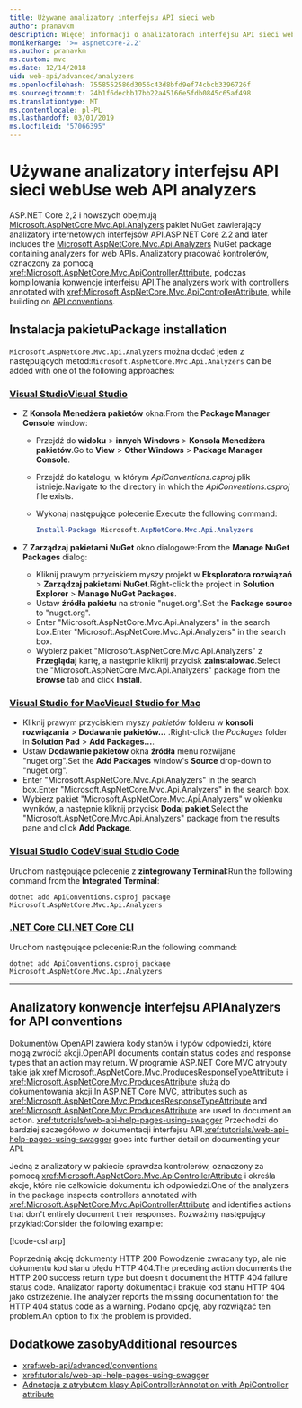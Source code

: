 ```yaml
---
title: Używane analizatory interfejsu API sieci web
author: pranavkm
description: Więcej informacji o analizatorach interfejsu API sieci web w Microsoft.AspNetCore.Mvc.Api.Analyzers.
monikerRange: '>= aspnetcore-2.2'
ms.author: pranavkm
ms.custom: mvc
ms.date: 12/14/2018
uid: web-api/advanced/analyzers
ms.openlocfilehash: 7558552586d3056c43d8bfd9ef74cbcb3396726f
ms.sourcegitcommit: 24b1f6decbb17bb22a45166e5fdb0845c65af498
ms.translationtype: MT
ms.contentlocale: pl-PL
ms.lasthandoff: 03/01/2019
ms.locfileid: "57066395"
---
```

# <a name="use-web-api-analyzers"></a><span data-ttu-id="d7ab2-103">Używane analizatory interfejsu API sieci web</span><span class="sxs-lookup"><span data-stu-id="d7ab2-103">Use web API analyzers</span></span>

<span data-ttu-id="d7ab2-104">ASP.NET Core 2,2 i nowszych obejmują [Microsoft.AspNetCore.Mvc.Api.Analyzers](https://www.nuget.org/packages/Microsoft.AspNetCore.Mvc.Api.Analyzers) pakiet NuGet zawierający analizatory internetowych interfejsów API.</span><span class="sxs-lookup"><span data-stu-id="d7ab2-104">ASP.NET Core 2.2 and later includes the [Microsoft.AspNetCore.Mvc.Api.Analyzers](https://www.nuget.org/packages/Microsoft.AspNetCore.Mvc.Api.Analyzers) NuGet package containing analyzers for web APIs.</span></span> <span data-ttu-id="d7ab2-105">Analizatory pracować kontrolerów, oznaczony za pomocą <xref:Microsoft.AspNetCore.Mvc.ApiControllerAttribute>, podczas kompilowania [konwencje interfejsu API](xref:web-api/advanced/conventions).</span><span class="sxs-lookup"><span data-stu-id="d7ab2-105">The analyzers work with controllers annotated with <xref:Microsoft.AspNetCore.Mvc.ApiControllerAttribute>, while building on [API conventions](xref:web-api/advanced/conventions).</span></span>

## <a name="package-installation"></a><span data-ttu-id="d7ab2-106">Instalacja pakietu</span><span class="sxs-lookup"><span data-stu-id="d7ab2-106">Package installation</span></span>

<span data-ttu-id="d7ab2-107">`Microsoft.AspNetCore.Mvc.Api.Analyzers` można dodać jeden z następujących metod:</span><span class="sxs-lookup"><span data-stu-id="d7ab2-107">`Microsoft.AspNetCore.Mvc.Api.Analyzers` can be added with one of the following approaches:</span></span>

### <a name="visual-studiotabvisual-studio"></a>[<span data-ttu-id="d7ab2-108">Visual Studio</span><span class="sxs-lookup"><span data-stu-id="d7ab2-108">Visual Studio</span></span>](#tab/visual-studio)

* <span data-ttu-id="d7ab2-109">Z **Konsola Menedżera pakietów** okna:</span><span class="sxs-lookup"><span data-stu-id="d7ab2-109">From the **Package Manager Console** window:</span></span>
  * <span data-ttu-id="d7ab2-110">Przejdź do **widoku** > **innych Windows** > **Konsola Menedżera pakietów**.</span><span class="sxs-lookup"><span data-stu-id="d7ab2-110">Go to **View** > **Other Windows** > **Package Manager Console**.</span></span>
  * <span data-ttu-id="d7ab2-111">Przejdź do katalogu, w którym *ApiConventions.csproj* plik istnieje.</span><span class="sxs-lookup"><span data-stu-id="d7ab2-111">Navigate to the directory in which the *ApiConventions.csproj* file exists.</span></span>
  * <span data-ttu-id="d7ab2-112">Wykonaj następujące polecenie:</span><span class="sxs-lookup"><span data-stu-id="d7ab2-112">Execute the following command:</span></span>

    ```powershell
    Install-Package Microsoft.AspNetCore.Mvc.Api.Analyzers
    ```

* <span data-ttu-id="d7ab2-113">Z **Zarządzaj pakietami NuGet** okno dialogowe:</span><span class="sxs-lookup"><span data-stu-id="d7ab2-113">From the **Manage NuGet Packages** dialog:</span></span>
  * <span data-ttu-id="d7ab2-114">Kliknij prawym przyciskiem myszy projekt w **Eksploratora rozwiązań** > **Zarządzaj pakietami NuGet**.</span><span class="sxs-lookup"><span data-stu-id="d7ab2-114">Right-click the project in **Solution Explorer** > **Manage NuGet Packages**.</span></span>
  * <span data-ttu-id="d7ab2-115">Ustaw **źródła pakietu** na stronie "nuget.org".</span><span class="sxs-lookup"><span data-stu-id="d7ab2-115">Set the **Package source** to "nuget.org".</span></span>
  * <span data-ttu-id="d7ab2-116">Enter "Microsoft.AspNetCore.Mvc.Api.Analyzers" in the search box.</span><span class="sxs-lookup"><span data-stu-id="d7ab2-116">Enter "Microsoft.AspNetCore.Mvc.Api.Analyzers" in the search box.</span></span>
  * <span data-ttu-id="d7ab2-117">Wybierz pakiet "Microsoft.AspNetCore.Mvc.Api.Analyzers" z **Przeglądaj** kartę, a następnie kliknij przycisk **zainstalować**.</span><span class="sxs-lookup"><span data-stu-id="d7ab2-117">Select the "Microsoft.AspNetCore.Mvc.Api.Analyzers" package from the **Browse** tab and click **Install**.</span></span>

### <a name="visual-studio-for-mactabvisual-studio-mac"></a>[<span data-ttu-id="d7ab2-118">Visual Studio for Mac</span><span class="sxs-lookup"><span data-stu-id="d7ab2-118">Visual Studio for Mac</span></span>](#tab/visual-studio-mac)

* <span data-ttu-id="d7ab2-119">Kliknij prawym przyciskiem myszy *pakietów* folderu w **konsoli rozwiązania** > **Dodawanie pakietów...** .</span><span class="sxs-lookup"><span data-stu-id="d7ab2-119">Right-click the *Packages* folder in **Solution Pad** > **Add Packages...**.</span></span>
* <span data-ttu-id="d7ab2-120">Ustaw **Dodawanie pakietów** okna **źródła** menu rozwijane "nuget.org".</span><span class="sxs-lookup"><span data-stu-id="d7ab2-120">Set the **Add Packages** window's **Source** drop-down to "nuget.org".</span></span>
* <span data-ttu-id="d7ab2-121">Enter "Microsoft.AspNetCore.Mvc.Api.Analyzers" in the search box.</span><span class="sxs-lookup"><span data-stu-id="d7ab2-121">Enter "Microsoft.AspNetCore.Mvc.Api.Analyzers" in the search box.</span></span>
* <span data-ttu-id="d7ab2-122">Wybierz pakiet "Microsoft.AspNetCore.Mvc.Api.Analyzers" w okienku wyników, a następnie kliknij przycisk **Dodaj pakiet**.</span><span class="sxs-lookup"><span data-stu-id="d7ab2-122">Select the "Microsoft.AspNetCore.Mvc.Api.Analyzers" package from the results pane and click **Add Package**.</span></span>

### <a name="visual-studio-codetabvisual-studio-code"></a>[<span data-ttu-id="d7ab2-123">Visual Studio Code</span><span class="sxs-lookup"><span data-stu-id="d7ab2-123">Visual Studio Code</span></span>](#tab/visual-studio-code)

<span data-ttu-id="d7ab2-124">Uruchom następujące polecenie z **zintegrowany Terminal**:</span><span class="sxs-lookup"><span data-stu-id="d7ab2-124">Run the following command from the **Integrated Terminal**:</span></span>

```console
dotnet add ApiConventions.csproj package Microsoft.AspNetCore.Mvc.Api.Analyzers
```

### <a name="net-core-clitabnetcore-cli"></a>[<span data-ttu-id="d7ab2-125">.NET Core CLI</span><span class="sxs-lookup"><span data-stu-id="d7ab2-125">.NET Core CLI</span></span>](#tab/netcore-cli)

<span data-ttu-id="d7ab2-126">Uruchom następujące polecenie:</span><span class="sxs-lookup"><span data-stu-id="d7ab2-126">Run the following command:</span></span>

```console
dotnet add ApiConventions.csproj package Microsoft.AspNetCore.Mvc.Api.Analyzers
```

---

## <a name="analyzers-for-api-conventions"></a><span data-ttu-id="d7ab2-127">Analizatory konwencje interfejsu API</span><span class="sxs-lookup"><span data-stu-id="d7ab2-127">Analyzers for API conventions</span></span>

<span data-ttu-id="d7ab2-128">Dokumentów OpenAPI zawiera kody stanów i typów odpowiedzi, które mogą zwrócić akcji.</span><span class="sxs-lookup"><span data-stu-id="d7ab2-128">OpenAPI documents contain status codes and response types that an action may return.</span></span> <span data-ttu-id="d7ab2-129">W programie ASP.NET Core MVC atrybuty takie jak <xref:Microsoft.AspNetCore.Mvc.ProducesResponseTypeAttribute> i <xref:Microsoft.AspNetCore.Mvc.ProducesAttribute> służą do dokumentowania akcji.</span><span class="sxs-lookup"><span data-stu-id="d7ab2-129">In ASP.NET Core MVC, attributes such as <xref:Microsoft.AspNetCore.Mvc.ProducesResponseTypeAttribute> and <xref:Microsoft.AspNetCore.Mvc.ProducesAttribute> are used to document an action.</span></span> <span data-ttu-id="d7ab2-130"><xref:tutorials/web-api-help-pages-using-swagger> Przechodzi do bardziej szczegółowo w dokumentacji interfejsu API.</span><span class="sxs-lookup"><span data-stu-id="d7ab2-130"><xref:tutorials/web-api-help-pages-using-swagger> goes into further detail on documenting your API.</span></span>

<span data-ttu-id="d7ab2-131">Jedną z analizatory w pakiecie sprawdza kontrolerów, oznaczony za pomocą <xref:Microsoft.AspNetCore.Mvc.ApiControllerAttribute> i określa akcje, które nie całkowicie dokumentu ich odpowiedzi.</span><span class="sxs-lookup"><span data-stu-id="d7ab2-131">One of the analyzers in the package inspects controllers annotated with <xref:Microsoft.AspNetCore.Mvc.ApiControllerAttribute> and identifies actions that don't entirely document their responses.</span></span> <span data-ttu-id="d7ab2-132">Rozważmy następujący przykład:</span><span class="sxs-lookup"><span data-stu-id="d7ab2-132">Consider the following example:</span></span>

[!code-csharp[](conventions/sample/Controllers/ContactsController.cs?name=missing404docs&highlight=9)]

<span data-ttu-id="d7ab2-133">Poprzednią akcję dokumenty HTTP 200 Powodzenie zwracany typ, ale nie dokumentu kod stanu błędu HTTP 404.</span><span class="sxs-lookup"><span data-stu-id="d7ab2-133">The preceding action documents the HTTP 200 success return type but doesn't document the HTTP 404 failure status code.</span></span> <span data-ttu-id="d7ab2-134">Analizator raporty dokumentacji brakuje kod stanu HTTP 404 jako ostrzeżenie.</span><span class="sxs-lookup"><span data-stu-id="d7ab2-134">The analyzer reports the missing documentation for the HTTP 404 status code as a warning.</span></span> <span data-ttu-id="d7ab2-135">Podano opcję, aby rozwiązać ten problem.</span><span class="sxs-lookup"><span data-stu-id="d7ab2-135">An option to fix the problem is provided.</span></span>

## <a name="additional-resources"></a><span data-ttu-id="d7ab2-136">Dodatkowe zasoby</span><span class="sxs-lookup"><span data-stu-id="d7ab2-136">Additional resources</span></span>

* <xref:web-api/advanced/conventions>
* <xref:tutorials/web-api-help-pages-using-swagger>
* [<span data-ttu-id="d7ab2-137">Adnotacja z atrybutem klasy ApiController</span><span class="sxs-lookup"><span data-stu-id="d7ab2-137">Annotation with ApiController attribute</span></span>](xref:web-api/index#annotation-with-apicontroller-attribute)
